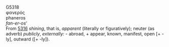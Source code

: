 G5318  
φανερός  
phaneros  
*fan-er-os‘*  
From [5316](g5316) *shining*, that is, *apparent* (literally or
figuratively); neuter (as adverb) *publicly*, *externally:* - abroad, +
appear, known, manifest, open \[+ -ly\], outward (\[+ -ly\]).  

